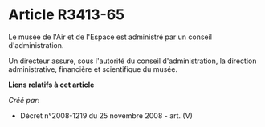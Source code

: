 # Article R3413-65

Le musée de l'Air et de l'Espace est administré par un conseil d'administration.

Un directeur assure, sous l'autorité du conseil d'administration, la direction administrative, financière et scientifique du
musée.

**Liens relatifs à cet article**

_Créé par_:

  - Décret n°2008-1219 du 25 novembre 2008 - art. (V)
